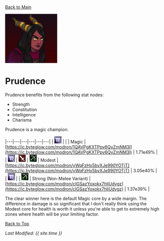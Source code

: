 [Back to Main](index.md)

![Profile Picture](images/portraits/Prudence.png)

# Prudence

Prudence benefits from the following stat nodes:
* Strength
* Constitution
* Intelligence
* Charisma

Prudence is a magic champion.

|---|---|---|---|---|---|
| ![Magic Icon](images/magic.png) |   |   | Magic | [https://ic.byteglow.com/modron/1QAVPgKXTPpv6QyZmNM3l](https://ic.byteglow.com/modron/1QAVPgKXTPpv6QyZmNM3l) | 1.71e49% |
| ![Magic Icon](images/magic.png) | ![Melee Icon](images/melee.png) | ![Ranged Icon](images/ranged.png) | Modest | [https://ic.byteglow.com/modron/yWqFzHx5bvXJe990YOTjT](https://ic.byteglow.com/modron/yWqFzHx5bvXJe990YOTjT) | 3.05e40% |
| ![Magic Icon](images/magic.png) |   | ![Ranged Icon](images/ranged.png) | Strong (Non-Melee Variant) | [https://ic.byteglow.com/modron/clGSazYoxokx7hljUdygz](https://ic.byteglow.com/modron/clGSazYoxokx7hljUdygz) | 1.37e39% |

The clear winner here is the default Magic core by a wide margin. The difference in damage is so significant that I don't really think using the Modest core for health is worth it unless you're able to get to extremely high zones where health will be your limiting factor.

[Back to Top](#top)

*Last Modified: {{ site.time }}*